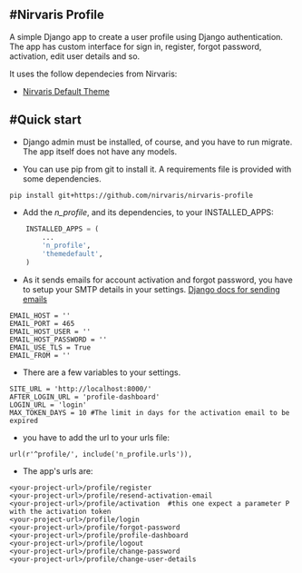 
#Nirvaris Profile
-

A simple Django app to create a user profile using Django authentication.
The app has custom interface for sign in, register, forgot password, activation, edit user details and so.

It uses the follow dependecies from Nirvaris:

- [Nirvaris Default Theme](https://github.com/nirvaris/nirvaris-theme-default)

#Quick start
-

- Django admin must be installed, of course, and you have to run migrate. The app itself does not have any models.

- You can use pip from git to install it. A requirements file is provided with some dependencies.

```
pip install git+https://github.com/nirvaris/nirvaris-profile

```

- Add the _n\_profile_, and its dependencies, to your INSTALLED_APPS:
 
```python
    INSTALLED_APPS = (
        ...
        'n_profile',
        'themedefault',
    )
```

- As it sends emails for account activation and forgot password, you have to setup your SMTP details in your settings. [Django docs for sending emails](https://docs.djangoproject.com/en/1.9/topics/email/)

```
EMAIL_HOST = ''
EMAIL_PORT = 465
EMAIL_HOST_USER = ''
EMAIL_HOST_PASSWORD = ''
EMAIL_USE_TLS = True
EMAIL_FROM = ''
```
- There are a few variables to your settings.

```
SITE_URL = 'http://localhost:8000/' 
AFTER_LOGIN_URL = 'profile-dashboard'
LOGIN_URL = 'login'
MAX_TOKEN_DAYS = 10 #The limit in days for the activation email to be expired
```
- you have to add the url to your urls file:

```
url(r'^profile/', include('n_profile.urls')),
```
- The app's urls are:

```
<your-project-url>/profile/register
<your-project-url>/profile/resend-activation-email
<your-project-url>/profile/activation  #this one expect a parameter P with the activation token
<your-project-url>/profile/login
<your-project-url>/profile/forgot-password
<your-project-url>/profile/profile-dashboard
<your-project-url>/profile/logout
<your-project-url>/profile/change-password
<your-project-url>/profile/change-user-details
```

